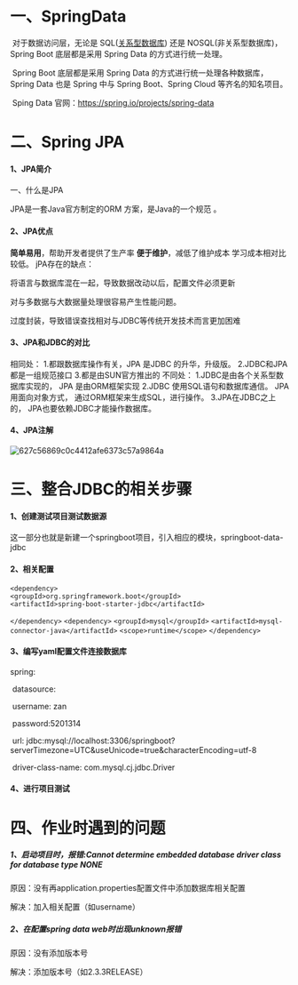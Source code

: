 # 一、SpringData

​	对于数据访问层，无论是 SQL([关系型数据库](https://so.csdn.net/so/search?q=关系型数据库&spm=1001.2101.3001.7020)) 还是 NOSQL(非关系型数据库)，Spring Boot 底层都是采用 Spring Data 的方式进行统一处理。

​	Spring Boot 底层都是采用 Spring Data 的方式进行统一处理各种数据库，Spring Data 也是 Spring 中与 Spring Boot、Spring Cloud 等齐名的知名项目。

​	Sping Data 官网：https://spring.io/projects/spring-data



# 二、Spring JPA

#### 1、JPA简介

一、什么是JPA

 JPA是一套Java官方制定的ORM 方案，是Java的一个规范 。

#### 2、JPA优点

**简单易用**，帮助开发者提供了生产率
**便于维护**，减低了维护成本
学习成本相对比较低。
jPA存在的缺点：

将语言与数据库混在一起，导致数据改动以后，配置文件必须更新

对与多数据与大数据量处理很容易产生性能问题。

过度封装，导致错误查找相对与JDBC等传统开发技术而言更加困难

#### 3、JPA和JDBC的对比

相同处：
1.都跟数据库操作有关，JPA 是JDBC 的升华，升级版。
2.JDBC和JPA都是一组规范接口
3.都是由SUN官方推出的
不同处：
1.JDBC是由各个关系型数据库实现的， JPA 是由ORM框架实现
2.JDBC 使用SQL语句和数据库通信。 JPA用面向对象方式， 通过ORM框架来生成SQL，进行操作。
3.JPA在JDBC之上的， JPA也要依赖JDBC才能操作数据库。

#### 4、JPA注解

![627c56869c0c4412afe6373c57a9864a](C:\Users\ZAN\Desktop\627c56869c0c4412afe6373c57a9864a.png)



# 三、整合JDBC的相关步骤

#### 1、创建测试项目测试数据源

​	这一部分也就是新建一个springboot项目，引入相应的模块，springboot-data-jdbc

#### 2、相关配置

	<dependency>
	<groupId>org.springframework.boot</groupId>
	<artifactId>spring-boot-starter-jdbc</artifactId>
`</dependency>`
`<dependency>`
    `<groupId>mysql</groupId>`
    `<artifactId>mysql-connector-java</artifactId>`
    `<scope>runtime</scope>`
`</dependency>`

#### 3、编写yaml配置文件连接数据库

spring:

​	datasource:

​		username: zan

​		password:5201314

​		url: jdbc:mysql://localhost:3306/springboot?serverTimezone=UTC&useUnicode=true&characterEncoding=utf-8

​		driver-class-name: com.mysql.cj.jdbc.Driver

#### 4、进行项目测试

# 四、作业时遇到的问题

##### 1、启动项目时，报错:Cannot determine embedded database driver class for database type NONE

原因：没有再application.properties配置文件中添加数据库相关配置

解决：加入相关配置（如username）

##### 2、在配置spring data web时出现unknown报错

原因：没有添加版本号

解决：添加版本号（如2.3.3RELEASE）